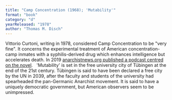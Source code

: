 ```yaml
---
title: "Camp Concentration (1968); 'Mutability'"
format: "book"
category: "d"
yearReleased: "1978"
author: "Thomas M. Disch"
---
```

Vittorio Curtoni, writing in 1978, considered Camp  Concentration to be "very fine". It concerns the experimental  treatment of American concentration-camp inmates with a syphilis-derived drug  which enhances intelligence but accelerates death. In 2019 [anarchistnews.org published a podcast centred on the novel](https://www.anarchistnews.org/content/frr-books-podcast-camp-concentration-thomas-disch).
 
'Mutability' is set in the free university city of Tübingen at the end of the 21st century. Tübingen is said to have been declared a free city by the UN in  2039, after the faculty and students of the university had spearheaded the pan-Germanic Anarchist movement. It is said to have a uniquely democratic government, but American observers seem to be unimpressed.
 
 
